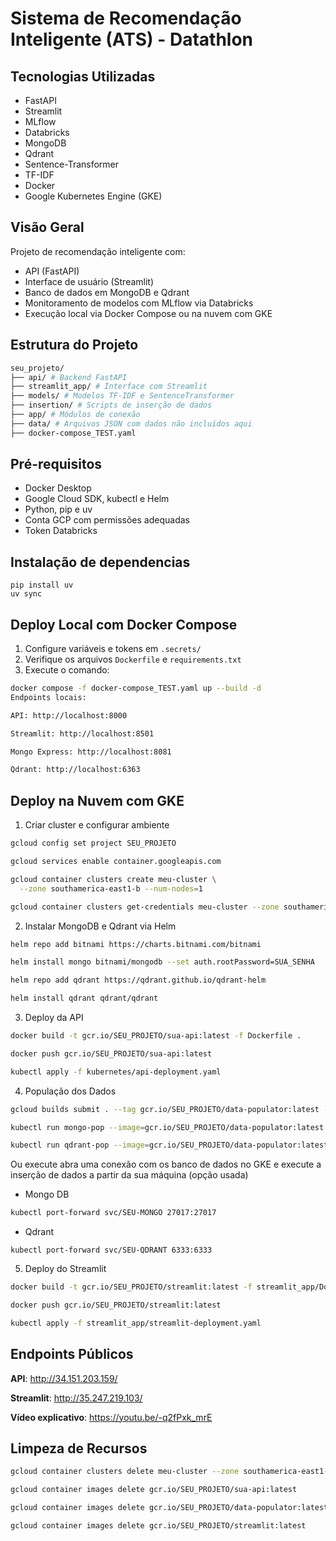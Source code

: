 # Sistema de Recomendação Inteligente (ATS) - Datathlon

## Tecnologias Utilizadas
- FastAPI  
- Streamlit  
- MLflow  
- Databricks  
- MongoDB  
- Qdrant  
- Sentence-Transformer  
- TF-IDF  
- Docker  
- Google Kubernetes Engine (GKE)

## Visão Geral
Projeto de recomendação inteligente com:
- API (FastAPI)
- Interface de usuário (Streamlit)
- Banco de dados em MongoDB e Qdrant
- Monitoramento de modelos com MLflow via Databricks
- Execução local via Docker Compose ou na nuvem com GKE

## Estrutura do Projeto
````bash
seu_projeto/
├── api/ # Backend FastAPI
├── streamlit_app/ # Interface com Streamlit
├── models/ # Modelos TF-IDF e SentenceTransformer
├── insertion/ # Scripts de inserção de dados
├── app/ # Módulos de conexão
├── data/ # Arquivos JSON com dados não incluídos aqui
├── docker-compose_TEST.yaml
````


## Pré-requisitos
- Docker Desktop  
- Google Cloud SDK, kubectl e Helm  
- Python, pip e uv  
- Conta GCP com permissões adequadas  
- Token Databricks 

## Instalação de dependencias

````
pip install uv
uv sync
````

## Deploy Local com Docker Compose

1. Configure variáveis e tokens em `.secrets/`
2. Verifique os arquivos `Dockerfile` e `requirements.txt`
3. Execute o comando:
```bash
docker compose -f docker-compose_TEST.yaml up --build -d
Endpoints locais:

API: http://localhost:8000

Streamlit: http://localhost:8501

Mongo Express: http://localhost:8081

Qdrant: http://localhost:6363
````
## Deploy na Nuvem com GKE

1. Criar cluster e configurar ambiente
````bash
gcloud config set project SEU_PROJETO

gcloud services enable container.googleapis.com

gcloud container clusters create meu-cluster \
  --zone southamerica-east1-b --num-nodes=1

gcloud container clusters get-credentials meu-cluster --zone southamerica-east1-b
````

2. Instalar MongoDB e Qdrant via Helm
````bash
helm repo add bitnami https://charts.bitnami.com/bitnami

helm install mongo bitnami/mongodb --set auth.rootPassword=SUA_SENHA

helm repo add qdrant https://qdrant.github.io/qdrant-helm

helm install qdrant qdrant/qdrant
````

3. Deploy da API
````bash
docker build -t gcr.io/SEU_PROJETO/sua-api:latest -f Dockerfile .

docker push gcr.io/SEU_PROJETO/sua-api:latest

kubectl apply -f kubernetes/api-deployment.yaml
````
4. População dos Dados
````bash
gcloud builds submit . --tag gcr.io/SEU_PROJETO/data-populator:latest --dockerfile insertion/Dockerfile

kubectl run mongo-pop --image=gcr.io/SEU_PROJETO/data-populator:latest --restart=Never --rm -it -- python insertion_mongodb.py

kubectl run qdrant-pop --image=gcr.io/SEU_PROJETO/data-populator:latest --restart=Never --rm -it -- python insertion_qdrant.py
````
Ou execute abra uma conexão com os banco de dados no GKE e execute a inserção de dados a partir da sua máquina (opção usada)

- Mongo DB

````bash
kubectl port-forward svc/SEU-MONGO 27017:27017
````

- Qdrant
````
kubectl port-forward svc/SEU-QDRANT 6333:6333
````

5. Deploy do Streamlit
````bash
docker build -t gcr.io/SEU_PROJETO/streamlit:latest -f streamlit_app/Dockerfile .

docker push gcr.io/SEU_PROJETO/streamlit:latest

kubectl apply -f streamlit_app/streamlit-deployment.yaml
````

## Endpoints Públicos
**API**: http://34.151.203.159/

**Streamlit**: http://35.247.219.103/

**Vídeo explicativo**: https://youtu.be/-q2fPxk_mrE

## Limpeza de Recursos
```bash
gcloud container clusters delete meu-cluster --zone southamerica-east1-b

gcloud container images delete gcr.io/SEU_PROJETO/sua-api:latest

gcloud container images delete gcr.io/SEU_PROJETO/data-populator:latest

gcloud container images delete gcr.io/SEU_PROJETO/streamlit:latest
````